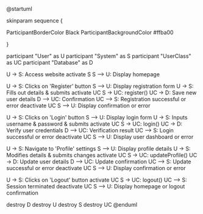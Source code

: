 @startuml


skinparam sequence {

ParticipantBorderColor Black
ParticipantBackgroundColor #ffba00

}

participant "User" as U
participant "System" as S
participant "UserClass" as UC
participant "Database" as D



U -> S: Access website
activate S
S --> U: Display homepage

U -> S: Clicks on 'Register' button
S --> U: Display registration form
U -> S: Fills out details & submits
activate UC
S -> UC: register()
UC -> D: Save new user details
D --> UC: Confirmation
UC --> S: Registration successful or error
deactivate UC
S --> U: Display confirmation or error

U -> S: Clicks on 'Login' button
S --> U: Display login form
U -> S: Inputs username & password & submits
activate UC
S -> UC: login()
UC -> D: Verify user credentials
D --> UC: Verification result
UC --> S: Login successful or error
deactivate UC
S --> U: Display user dashboard or error

U -> S: Navigate to 'Profile' settings
S --> U: Display profile details
U -> S: Modifies details & submits changes
activate UC
S -> UC: updateProfile()
UC -> D: Update user details
D --> UC: Update confirmation
UC --> S: Update successful or error
deactivate UC
S --> U: Display confirmation or error

U -> S: Clicks on 'Logout' button
activate UC
S -> UC: logout()
UC --> S: Session terminated
deactivate UC
S --> U: Display homepage or logout confirmation

destroy D
destroy U
destroy S
destroy UC
@enduml
